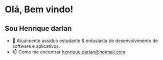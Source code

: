
 # Olá, Bem vindo! 
 ## Sou Henrique darlan</h1>


 
- :briefcase: Atualmente assíduo estudante & entusiasta de  desenvolvimento de software e aplicativos.
- 📫 Como me encontrar henrique.darlan@hotmail.com
